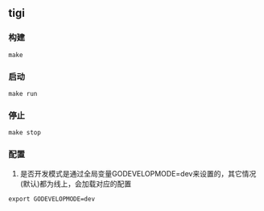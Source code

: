 ## tigi

### 构建
```
make 
```
### 启动
```
make run
```

### 停止
```
make stop
```

### 配置
1. 是否开发模式是通过全局变量GODEVELOPMODE=dev来设置的，其它情况(默认)都为线上，会加载对应的配置
```shell
export GODEVELOPMODE=dev
```
